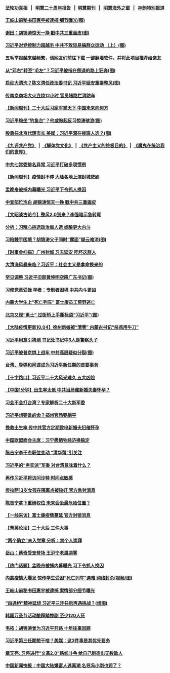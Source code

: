 #### [法轮功真相](https://github.com/gfw-breaker/truth/blob/master/README.md?t=0) &nbsp;&nbsp;|&nbsp;&nbsp; [明慧二十周年报告](https://github.com/gfw-breaker/mh-reports/blob/master/README.md?t=0) &nbsp;&nbsp;|&nbsp;&nbsp;[明慧期刊](https://github.com/gfw-breaker/mh-qikan) &nbsp;&nbsp;|&nbsp;&nbsp; [明慧海外之窗](https://github.com/gfw-breaker/mh-news/blob/master/README.md?t=0) &nbsp;&nbsp;|&nbsp;&nbsp; [神韵特别报道](https://github.com/gfw-breaker/mh-news/blob/master/shenyun.md?t=0)
#### [ 王岐山前秘书田惠宇被逮捕 细节曝光(图)](https://github.com/gfw-breaker/banned-news1/blob/master/pages/p2/1020404.md)
#### [ 谢田：胡锦涛惊天一挣 戳中共三重画皮(图)](https://github.com/gfw-breaker/banned-news1/blob/master/pages/p2/1020312.md)
#### [ 习近平对党控制力超越毛 中共不敢轻易搞群众运动 （上）(图)](https://github.com/gfw-breaker/banned-news1/blob/master/pages/p2/1020262.md)
#### 五毛举报越来越频繁，请网友们前往下载 [一键翻墙软件](https://github.com/gfw-breaker/ssr-accounts)，并将此项目推荐给亲友
#### [ 从“邓右”转至“毛左”？习近平被指在倒退的路上狂奔(图)](https://github.com/gfw-breaker/banned-news1/blob/master/pages/p2/1020437.md)
#### [ 启动大清洗？陈文清任政法委书记 习近平延安重提整风(图)](https://github.com/gfw-breaker/banned-news1/blob/master/pages/p2/1020375.md)
#### [ 传南京商场大火连烧12小时 官员堵路拦消防车](https://github.com/gfw-breaker/banned-news1/blob/master/pages/prog204/a103563044.md)
#### [ 【新闻周刊】二十大后习家军掌天下 中国未来向何方](https://github.com/gfw-breaker/banned-news1/blob/master/pages/prog204/a103563164.md)
#### [ 习近平稳坐“钓鱼台”？他或掀起反习惊涛骇浪(图)](https://github.com/gfw-breaker/banned-news1/blob/master/pages/p2/1020372.md)
#### [ 殷勇任北京代理市长 美媒：习近平潜在接班人选？(图)](https://github.com/gfw-breaker/banned-news1/blob/master/pages/p2/1020322.md)
#### [《九评共产党》](https://github.com/begood0513/9ping.md/blob/master/README.md) &nbsp;|&nbsp; [《解体党文化》](../../../../jtdwh.md/blob/master/README.md)  &nbsp;|&nbsp; [《共产主义的终极目的》](../../../../gczydzjmd.md/blob/master/README.md) &nbsp;|&nbsp; [《魔鬼在统治我们的世界》](../../../../mgztzwmdsj.md/blob/master/README.md) 
#### [ 中共七常委排名异常 习近平打破多项惯例](https://github.com/gfw-breaker/banned-news1/blob/master/pages/nsc413/n13855298.md)
#### [ 【新闻周刊】疫情封不停 大陆各地上演封城悲剧](https://github.com/gfw-breaker/banned-news1/blob/master/pages/prog204/a103563165.md)
#### [ 孟晚舟被捕内幕曝光 习近平下令抓人换囚](https://github.com/gfw-breaker/banned-news1/blob/master/pages/prog204/a103562758.md)
#### [ 中宣部忙洗白 胡锦涛惊天一挣 戳中共三重画皮](https://github.com/gfw-breaker/banned-news1/blob/master/pages/prog204/a103562616.md)
#### [ 【文昭谈古论今】整风2.0到来？李强暗示急转弯](https://github.com/gfw-breaker/banned-news1/blob/master/pages/nsc413/n13855369.md)
#### [ 分析：习精心挑选政治局人选 或酿更大内斗](https://github.com/gfw-breaker/banned-news1/blob/master/pages/nsc413/n13855501.md)
#### [ 习陷棘手困境？胡锦涛父子同时“露面”疑云难消(图)](https://github.com/gfw-breaker/banned-news1/blob/master/pages/p2/1020304.md)
#### [ 【时事金扫描】广州封城 习去延安 吓坏这群人](https://github.com/gfw-breaker/banned-news1/blob/master/pages/nsc413/n13855036.md)
#### [ 大清洗风暴来临？习近平：社会主义是拿命换来的](https://github.com/gfw-breaker/banned-news1/blob/master/pages/prog204/a103562882.md)
#### [ 罕见调整 习近平旧部黄坤明空降广东书记(图)](https://github.com/gfw-breaker/banned-news1/blob/master/pages/p2/1020344.md)
#### [ 习修党章受挫 学者：专制者困境 中共内斗更凶](https://github.com/gfw-breaker/banned-news1/blob/master/pages/prog204/a103562971.md)
#### [ 内蒙大学生上“死亡列车” 富士康员工荒野逃亡](https://github.com/gfw-breaker/banned-news1/blob/master/pages/prog204/a103562502.md)
#### [ 北京又现“勇士” 过街桥上手撕标语“习近平”(图)](https://github.com/gfw-breaker/banned-news1/blob/master/pages/p1/1020383.md)
#### [ 【大陆疫情更新10.04】徐州新娘被“清零” 内蒙古书记“杀鸡用牛刀”](https://github.com/gfw-breaker/banned-news1/blob/master/pages/prog204/a103543040.md)
#### [ 习近平用意引猜测 书记处书记中3人是警察头子](https://github.com/gfw-breaker/banned-news1/blob/master/pages/prog204/a103563342.md)
#### [ 习近平被普京绑上战车 中共高层疑似分裂(图)](https://github.com/gfw-breaker/banned-news1/blob/master/pages/p2/999613.md)
#### [ 台湾、导弹和间谍成为习近平新任期的首要事务](https://github.com/gfw-breaker/banned-news1/blob/master/pages/prog204/a103563027.md)
#### [ 【十字路口】习近平二十大风光难久 五大凶险](https://github.com/gfw-breaker/banned-news1/blob/master/pages/nsc413/n13855330.md)
#### [ 【中国1分钟】出生率太低 中共当局催新婚夫妻怀孕？](https://github.com/gfw-breaker/banned-news1/blob/master/pages/prog204/a103563079.md)
#### [ 习会不会打台湾？专家解析二十大新军委](https://github.com/gfw-breaker/banned-news1/blob/master/pages/nf4514/n13855095.md)
#### [ 习近平想要谁的命？郑州官场要躺平](https://github.com/gfw-breaker/banned-news1/blob/master/pages/soh5/666573.md)
#### [ 挽救出生率 传中共官方定期致电新婚夫妇催怀孕](https://github.com/gfw-breaker/banned-news1/blob/master/pages/prog204/a103562952.md)
#### [ 中国欧盟商会主席：习宁愿牺牲经济换稳定](https://github.com/gfw-breaker/banned-news1/blob/master/pages/nsc413/n13855497.md)
#### [ 陈吉宁李干杰职位变动 “清华帮”引关注](https://github.com/gfw-breaker/banned-news1/blob/master/pages/nsc413/n13854997.md)
#### [ 习近平的“务实派”军委 对台湾意味着什么？](https://github.com/gfw-breaker/banned-news1/blob/master/pages/prog204/a103563026.md)
#### [ 再传习近平将访问沙特 时间点敏感](https://github.com/gfw-breaker/banned-news1/blob/master/pages/soh5/666732.md)
#### [ 传拉萨13岁女孩在隔离点被轮奸 官方急封消息](https://github.com/gfw-breaker/banned-news1/blob/master/pages/prog204/a103562391.md)
#### [ 陈吉宁拿下重磅权位 未来会坐最危险位置？](https://github.com/gfw-breaker/banned-news1/blob/master/pages/soh5/666681.md)
#### [ 【一线采访】富士康疫情蔓延 官方封锁消息](https://github.com/gfw-breaker/banned-news1/blob/master/pages/nf4514/n13853990.md)
#### [ 【菁英论坛】二十大后 三件大事](https://github.com/gfw-breaker/banned-news1/blob/master/pages/nsc413/n13855500.md)
#### [ “两个确立”未入党章 分析：禁个人崇拜](https://github.com/gfw-breaker/banned-news1/blob/master/pages/prog204/a103562405.md)
#### [ 岳山：蔡奇受宠登场 王沪宁老巢凋零](https://github.com/gfw-breaker/banned-news1/blob/master/pages/nsc413/n13855180.md)
#### [ 【热门话题】孟晚舟被捕内幕曝光 习下令抓人换囚](https://github.com/gfw-breaker/banned-news1/blob/master/pages/prog204/a103562846.md)
#### [ 内蒙疫情大爆发 惊传学生受困“死亡列车”遇难 网络封杀(视频/图)](https://github.com/gfw-breaker/banned-news1/blob/master/pages/p1/1020408.md)
#### [ 王岐山前秘书田惠宇被逮捕 案情部分细节曝光](https://github.com/gfw-breaker/banned-news1/blob/master/pages/prog204/a103562028.md)
#### [ “四通桥”精神延烧 习近平三连任后再遇挑战？(组图)](https://github.com/gfw-breaker/banned-news1/blob/master/pages/p1/1020413.md)
#### [ 韩国万圣节活动酿踩踏惨剧 至少120人死](https://github.com/gfw-breaker/banned-news1/blob/master/pages/nf4514/n13855476.md)
#### [ 韦拓：胡锦涛曾为习近平开路 十年往事回顾](https://github.com/gfw-breaker/banned-news1/blob/master/pages/nf4514/n13854543.md)
#### [ 习近平第三任期想干啥？美媒：这3件事是其优先要务](https://github.com/gfw-breaker/banned-news1/blob/master/pages/soh5/666699.md)
#### [ 章天亮: 习将进行“文革2.0”路线斗争 给自己制造出无数敌人](https://github.com/gfw-breaker/banned-news1/blob/master/pages/soh5/666705.md)
#### [ 中国新闻快报：中国大陆爆富人逃离潮 名导冯小刚也润了？](https://github.com/gfw-breaker/banned-news1/blob/master/pages/prog204/a103562607.md)
